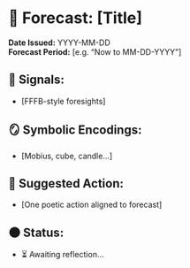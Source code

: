 # 🔮 Forecast: [Title]
**Date Issued:** YYYY-MM-DD  
**Forecast Period:** [e.g. “Now to MM-DD-YYYY”]

## 🧠 Signals:
- [FFFB-style foresights]

## 🪞 Symbolic Encodings:
- [Mobius, cube, candle...]

## 🔧 Suggested Action:
- [One poetic action aligned to forecast]

## 🌑 Status:
- ⏳ Awaiting reflection...
